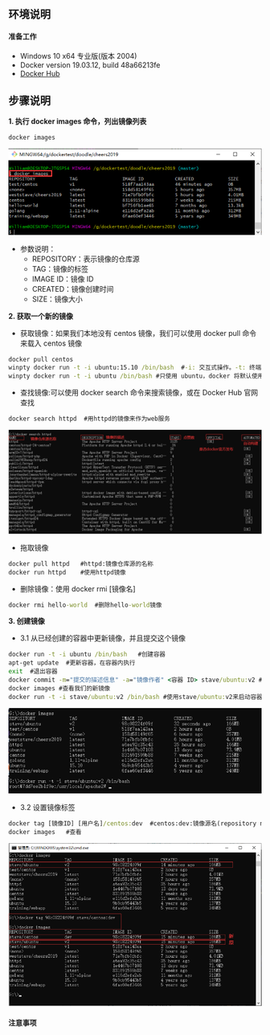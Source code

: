 ## **环境说明**

#### 准备工作

- Windows 10 x64 专业版(版本 2004)
- Docker version 19.03.12, build 48a66213fe
- [Docker Hub](https://hub.docker.com/)

## **步骤说明**

**1. 执行 docker images 命令，列出镜像列表**

```bash
docker images
```

![列出镜像列表](..//img/ct_img/dk19.png)

- 参数说明：
  - REPOSITORY：表示镜像的仓库源
  - TAG：镜像的标签
  - IMAGE ID：镜像 ID
  - CREATED：镜像创建时间
  - SIZE：镜像大小

**2. 获取一个新的镜像**

- 获取镜像：如果我们本地没有 centos 镜像，我们可以使用 docker pull 命令来载入 centos 镜像

```cmd
docker pull centos
winpty docker run -t -i ubuntu:15.10 /bin/bash  #-i: 交互式操作。-t: 终端。ubuntu:15.10: 这是指用 ubuntu 15.10 版本镜像为基础来启动容器。/bin/bash：放在镜像名后的是命令，这里我们希望有个交互式 Shell，因此用的是 /bin/bash。
winpty docker run -t -i ubuntu /bin/bash #只使用 ubuntu，docker 将默认使用 ubuntu:latest 镜像
```

- 查找镜像:可以使用 docker search 命令来搜索镜像，或在 Docker Hub 官网查找

```cmd
docker search httpd  #用httpd的镜像来作为web服务
```

![查找镜像](..//img/ct_img/dk20.png)

- 拖取镜像

```cmd
docker pull httpd   #httpd:镜像仓库源的名称
docker run httpd    #使用httpd镜像
```

- 删除镜像：使用 docker rmi [镜像名]

```cmd
docker rmi hello-world  #删除hello-world镜像
```

**3. 创建镜像**

- 3.1 从已经创建的容器中更新镜像，并且提交这个镜像

```cmd
docker run -t -i ubuntu /bin/bash   #创建容器
apt-get update  #更新容器，在容器内执行
exit  #退出容器
docker commit -m="提交的描述信息" -a="镜像作者" <容器 ID> stave/ubuntu:v2 #stave/ubuntu:v2:指定要创建的目标镜像名
docker images #查看我们的新镜像
docker run -t -i stave/ubuntu:v2 /bin/bash #使用stave/ubuntu:v2来启动容器
```

![重启容器](..//img/ct_img/dk21.png)

- 3.2 设置镜像标签

```cmd
docker tag [镜像ID] [用户名]/centos:dev  #centos:dev:镜像源名(repository name)和新的标签名(tag)
docker images   #查看
```

![设置标签](..//img/ct_img/dk22.png)

#### 注意事项
